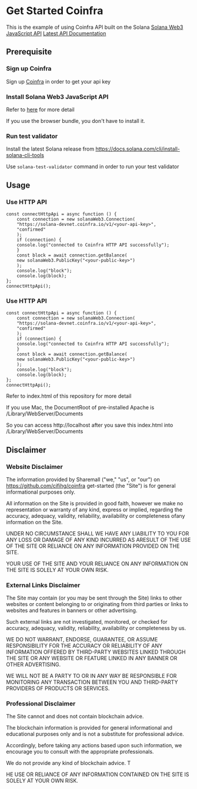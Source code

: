 # Get Started Coinfra

This is the example of using Coinfra API built on the Solana [Solana Web3 JavaScript API](https://docs.solana.com/developing/clients/javascript-api)
[Latest API Documentation](https://solana-labs.github.io/solana-web3.js/)

## Prerequisite

### Sign up Coinfra

Sign up [Coinfra](https://www.coinfra.io) in order to get your api key

### Install Solana Web3 JavaScript API

Refer to [here](https://github.com/solana-labs/solana-web3.js/blob/master/README.md#installation) for more detail

If you use the browser bundle, you don't have to install it.

### Run test validator

Install the latest Solana release from https://docs.solana.com/cli/install-solana-cli-tools

Use `solana-test-validator` command in order to run your test validator

## Usage

### Use HTTP API

```
const connectHttpApi = async function () {
    const connection = new solanaWeb3.Connection(
    "https://solana-devnet.coinfra.io/v1/<your-api-key>",
    "confirmed"
    );
    if (connection) {
    console.log("connected to Coinfra HTTP API successfully");
    }
    const block = await connection.getBalance(
    new solanaWeb3.PublicKey("<your-public-key>")
    );
    console.log("block");
    console.log(block);
};
connectHttpApi();
```

### Use HTTP API

```
const connectHttpApi = async function () {
    const connection = new solanaWeb3.Connection(
    "https://solana-devnet.coinfra.io/v1/<your-api-key>",
    "confirmed"
    );
    if (connection) {
    console.log("connected to Coinfra HTTP API successfully");
    }
    const block = await connection.getBalance(
    new solanaWeb3.PublicKey("<your-public-key>")
    );
    console.log("block");
    console.log(block);
};
connectHttpApi();
```

Refer to index.html of this repository for more detail

If you use Mac, the DocumentRoot of pre-installed Apache is /Library/WebServer/Documents

So you can access http://localhost after you save this index.html into /Library/WebServer/Documents

## Disclaimer

### Website Disclaimer

The information provided by Sharemall ("we," "us", or "our") on https://github.com/cifihg/coinfra get-started (the "Site") is for general informational purposes only.

All information on the Site is provided in good faith, however we make no representation or warranty of any kind, express or implied, regarding the accuracy, adequacy, validity, reliability, availability or completeness ofany information on the Site.

UNDER NO CIRCUMSTANCE SHALL WE HAVE ANY LIABILITY TO YOU FOR ANY LOSS OR DAMAGE OF ANY KIND INCURRED AS ARESULT OF THE USE OF THE SITE OR RELIANCE ON ANY INFORMATION PROVIDED ON THE SITE.

YOUR USE OF THE SITE AND YOUR RELIANCE ON ANY INFORMATION ON THE SITE IS SOLELY AT YOUR OWN RISK.

### External Links Disclaimer

The Site may contain (or you may be sent through the Site) links to other websites or content belonging to or originating from third parties or links to websites and features in banners or other advertising.

Such external links are not investigated, monitored, or checked for accuracy, adequacy, validity, reliability, availability or completeness by us.

WE DO NOT WARRANT, ENDORSE, GUARANTEE, OR ASSUME RESPONSIBILITY FOR THE ACCURACY OR RELIABILITY OF ANY INFORMATION OFFERED BY THIRD-PARTY WEBSITES LINKED THROUGH THE SITE OR ANY WEBSITE OR FEATURE LINKED IN ANY BANNER OR OTHER ADVERTISING.

WE WILL NOT BE A PARTY TO OR IN ANY WAY BE RESPONSIBLE FOR MONITORING ANY TRANSACTION BETWEEN YOU AND THIRD-PARTY PROVIDERS OF PRODUCTS OR SERVICES.

### Professional Disclaimer

The Site cannot and does not contain blockchain advice.

The blockchain information is provided for general informational and educational purposes only and is not a substitute for professional advice.

Accordingly, before taking any actions based upon such information, we encourage you to consult with the appropriate professionals.

We do not provide any kind of blockchain advice. T

HE USE OR RELIANCE OF ANY INFORMATION CONTAINED ON THE SITE IS SOLELY AT YOUR OWN RISK.
